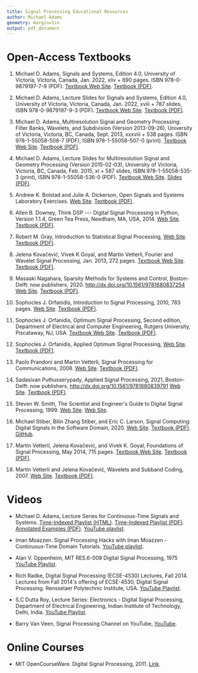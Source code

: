 ```yaml
---
title: Signal Processing Educational Resources
author: Michael Adams
geometry: margin=1in
output: pdf_document
---
```


# Open-Access Textbooks

1. Michael D. Adams,
   Signals and Systems,
   Edition 4.0,
   University of Victoria,
   Victoria, Canada,
   Jan. 2022,
   xliv + 690 pages.
   ISBN 978-0-9879197-7-9 (PDF).
   [Textbook Web Site](https://www.ece.uvic.ca/~mdadams/sigsysbook).
   [Textbook (PDF)](https://www.ece.uvic.ca/~mdadams/sigsysbook/downloads/signals_and_systems-4.0.pdf).

1. Michael D. Adams,
   Lecture Slides for Signals and Systems,
   Edition 4.0,
   University of Victoria,
   Victoria, Canada,
   Jan. 2022,
   xviii + 787 slides,
   ISBN 978-0-9879197-9-3 (PDF).
   [Textbook Web Site](https://www.ece.uvic.ca/~mdadams/sigsysbook).
   [Textbook (PDF)](https://www.ece.uvic.ca/~mdadams/sigsysbook/downloads/lecture_slides_for_signals_and_systems-4.0.pdf).

1. Michael D. Adams,
   Multiresolution Signal and Geometry Processing:
   Filter Banks, Wavelets, and Subdivision (Version 2013-09-26),
   University of Victoria,
   Victoria, BC, Canada,
   Sept. 2013,
   xxxviii + 538 pages.
   ISBN 978-1-55058-508-7 (PDF),
   ISBN 978-1-55058-507-0 (print).
   [Textbook Web Site](https://www.ece.uvic.ca/~mdadams/waveletbook).
   [Textbook (PDF)](https://www.ece.uvic.ca/~mdadams/waveletbook/downloads/multiresolution_signal_and_geometry_processing-2013-09-26-uvic-v2.pdf).

1. Michael D. Adams,
   Lecture Slides for Multiresolution Signal and Geometry Processing
   (Version 2015-02-03),
   University of Victoria,
   Victoria, BC, Canada,
   Feb. 2015,
   xi + 587 slides,
   ISBN 978-1-55058-535-3 (print),
   ISBN 978-1-55058-536-0 (PDF).
   [Textbook Web Site](https://www.ece.uvic.ca/~mdadams/waveletbook).
   [Slides (PDF)](https://www.ece.uvic.ca/~mdadams/waveletbook/downloads/lecture_slides_for_multiresolution_signal_and_geometry_processing-2015-02-03-uvic.pdf).

1. Andrew K. Bolstad and Julie A. Dickerson,
   Open Signals and Systems Laboratory Exercises.
   [Web Site](https://www.iastatedigitalpress.com/plugins/books/68/).
   [Textbook (PDF)](https://www.iastatedigitalpress.com/plugins/books/68/format/96/).

1. Allen B. Downey,
   Think DSP --- Digital Signal Processing in Python,
   Version 1.1.4,
   Green Tea Press,
   Needham, MA, USA,
   2014\.
   [Web Site](https://greenteapress.com/wp/think-dsp).
   [Textbook (PDF)](http://greenteapress.com/thinkdsp/thinkdsp.pdf).

1. Robert M. Gray,
   Introduction to Statistical Signal Processing,
   [Web Site](https://ee.stanford.edu/~gray/sp.html).
   [Textbook (PDF)](https://ee.stanford.edu/~gray/sp.pdf).

1. Jelena Kovačević, Vivek K Goyal, and Martin Vetterli,
   Fourier and Wavelet Signal Processing,
   Jan. 2013,
   272 pages.
   [Textbook Web Site](https://www.fourierandwavelets.org).
   [Textbook (PDF)](https://www.fourierandwavelets.org/FWSP_a3.2_2013.pdf).

1. Masaaki Nagahara,
   Sparsity Methods for Systems and Control,
   Boston-Delft: now publishers,
   2020\.
   <http://dx.doi.org/10.1561/9781680837254>
   [Web Site](https://www.nowpublishers.com/article/BookDetails/9781680837247).
   [Textbook (PDF)](https://nowpublishers.com/article/DownloadEBook/9781680837247?format=pdf).

1. Sophocles J. Orfanidis,
   Introduction to Signal Processing,
   2010,
   783 pages.
   [Web Site](https://www.ece.rutgers.edu/~orfanidi/intro2sp).
   [Textbook (PDF)](https://www.ece.rutgers.edu/~orfanidi/intro2sp/orfanidis-i2sp.pdf).

1. Sophocles J. Orfanidis,
   Optimum Signal Processing,
   Second edition,
   Department of Electrical and Computer Engineering,
   Rutgers University, Piscataway, NJ, USA.
   [Textbook Web Site](https://www.ece.rutgers.edu/~orfanidi/osp2e).
   [Textbook (PDF)](http://eceweb1.rutgers.edu/~orfanidi/osp2e/osp2e.pdf).

1. Sophocles J. Orfanidis,
   Applied Optimum Signal Processing,
   [Web Site](https://www.ece.rutgers.edu/~orfanidi/aosp).
   [Textbook (PDF)](https://www.ece.rutgers.edu/~orfanidi/aosp/aosp-1up.pdf).

1. Paolo Prandoni and Martin Vetterli,
   Signal Processing for Communications,
   2008\.
   [Web Site](https://www.sp4comm.org/index.html).
   [Textbook (PDF)](https://www.sp4comm.org/docs/sp4comm_corrected.pdf).

1. Sadasivan Puthusserypady,
   Applied Signal Processing,
   2021,
   Boston-Delft: now publishers,
   <http://dx.doi.org/10.1561/9781680839791>
   [Web Site](https://www.nowpublishers.com/article/BookDetails/9781680839784).
   [Textbook (PDF)](https://nowpublishers.com/article/DownloadEBook/9781680839784?format=pdf).

1. Steven W. Smith,
   The Scientist and Engineer's Guide to Digital Signal Processing,
   1999\.
   [Web Site](http://www.dspguide.com).
   [Web Site](https://www.analog.com/en/education/education-library/scientist_engineers_guide.html).

1. Michael Stiber, Bilin Zhang Stiber, and Eric C. Larson,
   Signal Computing: Digital Signals in the Software Domain,
   2020\.
   [Web Site](http://faculty.washington.edu/stiber/pubs/Signal-Computing).
   [Textbook (PDF)](http://faculty.washington.edu/stiber/pubs/Signal-Computing/Signal%20Computing.pdf).
   [GitHub](https://github.com/stiber/Signal-Computing).

1. Martin Vetterli, Jelena Kovačević, and Vivek K. Goyal,
   Foundations of Signal Processing,
   May 2014,
   715 pages.
   [Textbook Web Site](https://www.fourierandwavelets.org).
   [Textbook (PDF)](https://www.fourierandwavelets.org/FSP_v1.1_2014.pdf).

1. Martin Vetterli and Jelena Kovačević,
   Wavelets and Subband Coding,
   2007\.
   [Web Site](https://waveletsandsubbandcoding.org).
   [Textbook (PDF)](https://waveletsandsubbandcoding.org/Repository/VetterliKovacevic95_Manuscript.pdf).

# Videos

- Michael D. Adams,
  Lecture Series for Continuous-Time Signals and Systems.
  [Time-Indexed Playlist (HTML)](https://www.ece.uvic.ca/~frodo/sigsysbook/video_lectures/ece260_2020_05_video_lecture_information_package/video_lectures.html).
  [Time-Indexed Playlist (PDF)](https://www.ece.uvic.ca/~frodo/sigsysbook/video_lectures/ece260_2020_05_video_lecture_information_package/video_lectures.pdf).
  [Annotated Examples (PDF)](https://www.ece.uvic.ca/~frodo/sigsysbook/video_lectures/ece260_2020_05_video_lecture_information_package/lecture_examples.pdf).
  [YouTube playlist](https://youtube.com/playlist?list=PLbHYdvrWBMxYGMvQ3QG6paNu7CuIRL5dX).

- Iman Moazzen.
  Signal Processing Hacks with Iman Moazzen - Continuous-Time Domain Tutorials.
  [YouTube playlist](https://www.youtube.com/playlist?list=PLJ-OcUCIty7evBmHvYRv66RcuziszpSFB).

- Alan V. Oppenheim,
  MIT RES.6-008 Digital Signal Processing,
  1975
  [YouTube Playlist](https://www.youtube.com/playlist?list=PL8157CA8884571BA2).

- Rich Radke,
  Digital Signal Processing (ECSE-4530) Lectures, Fall 2014.
  Lectures from Fall 2014's offering of ECSE-4530, Digital Signal Processing.
  Rensselaer Polytechnic Institute, USA.
  [YouTube Playlist](https://youtube.com/playlist?list=PLuh62Q4Sv7BUSzx5Jr8Wrxxn-U10qG1et).

- S.C Dutta Roy,
  Lecture Series:
  Electronics - Digital Signal Processing,
  Department of Electrical Engineering,
  Indian Institute of Technology, Delhi, India.
  [YouTube Playlist](https://youtube.com/playlist?list=PL9567DFCA3A66F299).

- Barry Van Veen,
  Signal Processing Channel on YouTube,
  [YouTube](https://www.youtube.com/user/allsignalprocessing).

# Online Courses

- MIT OpenCourseWare.
  Digital Signal Processing,
  2011.
  [Link](https://ocw.mit.edu/resources/res-6-008-digital-signal-processing-spring-2011).
